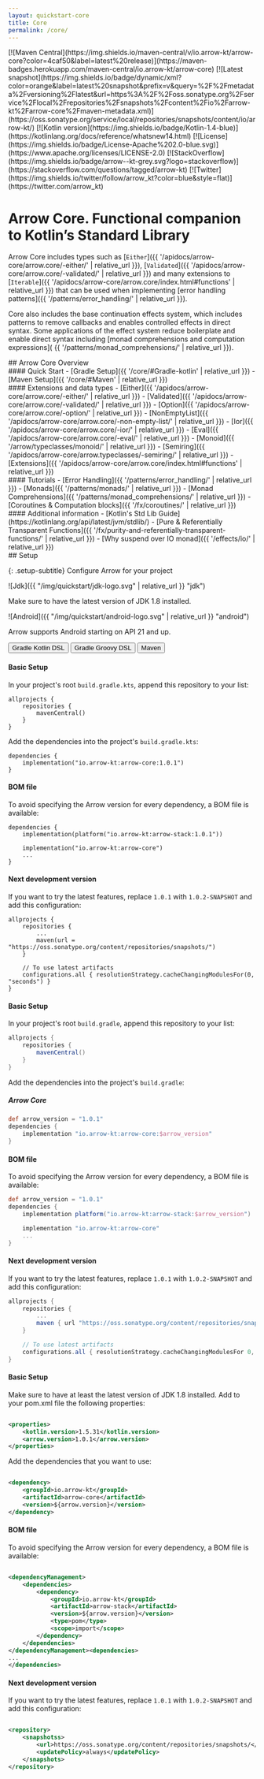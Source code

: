 ```yaml
---
layout: quickstart-core
title: Core
permalink: /core/
---
```


<div class="quick-snap" markdown="1">
[![Maven Central](https://img.shields.io/maven-central/v/io.arrow-kt/arrow-core?color=4caf50&label=latest%20release)](https://maven-badges.herokuapp.com/maven-central/io.arrow-kt/arrow-core)
[![Latest snapshot](https://img.shields.io/badge/dynamic/xml?color=orange&label=latest%20snapshot&prefix=v&query=%2F%2Fmetadata%2Fversioning%2Flatest&url=https%3A%2F%2Foss.sonatype.org%2Fservice%2Flocal%2Frepositories%2Fsnapshots%2Fcontent%2Fio%2Farrow-kt%2Farrow-core%2Fmaven-metadata.xml)](https://oss.sonatype.org/service/local/repositories/snapshots/content/io/arrow-kt/)
[![Kotlin version](https://img.shields.io/badge/Kotlin-1.4-blue)](https://kotlinlang.org/docs/reference/whatsnew14.html)
[![License](https://img.shields.io/badge/License-Apache%202.0-blue.svg)](https://www.apache.org/licenses/LICENSE-2.0)
[![StackOverflow](https://img.shields.io/badge/arrow--kt-grey.svg?logo=stackoverflow)](https://stackoverflow.com/questions/tagged/arrow-kt)
[![Twitter](https://img.shields.io/twitter/follow/arrow_kt?color=blue&style=flat)](https://twitter.com/arrow_kt)
</div>

<div class="quickstart-doc" markdown="1">
<div class="quickstart-intro" markdown="1">

# Arrow Core. Functional companion to Kotlin’s Standard Library

Arrow Core includes types such as [`Either`]({{ '/apidocs/arrow-core/arrow.core/-either/' |
relative_url }}), [`Validated`]({{ '/apidocs/arrow-core/arrow.core/-validated/' | relative_url }})
and many extensions to [`Iterable`]({{ '/apidocs/arrow-core/arrow.core/index.html#functions' |
relative_url }}) that can be used when implementing [error handling patterns]({{ '/patterns/error_handling/' | relative_url }}).

Core also includes the base continuation effects system, which includes patterns to remove callbacks
and enables controlled effects in direct syntax. Some applications of the effect system reduce
boilerplate and enable direct syntax including [monad comprehensions and computation expressions](
{{ '/patterns/monad_comprehensions/' | relative_url }}).
</div>

<div class="quickstart-intro" markdown="1">
## Arrow Core Overview

<div class="quickstart-coroutines-list" markdown="1">

<div class="quickstart-coroutines-item" markdown="1">
#### Quick Start
  - [Gradle Setup]({{ '/core/#Gradle-kotlin' | relative_url }})
  - [Maven Setup]({{ '/core/#Maven' | relative_url }})
</div>

<div class="quickstart-coroutines-item" markdown="1">
#### Extensions and data types
  - [Either]({{ '/apidocs/arrow-core/arrow.core/-either/' | relative_url }})
  - [Validated]({{ '/apidocs/arrow-core/arrow.core/-validated/' | relative_url }})
  - [Option]({{ '/apidocs/arrow-core/arrow.core/-option/' | relative_url }})
  - [NonEmptyList]({{ '/apidocs/arrow-core/arrow.core/-non-empty-list/' | relative_url }})
  - [Ior]({{ '/apidocs/arrow-core/arrow.core/-ior/' | relative_url }})
  - [Eval]({{ '/apidocs/arrow-core/arrow.core/-eval/' | relative_url }})
  - [Monoid]({{ '/arrow/typeclasses/monoid/' | relative_url }})
  - [Semiring]({{ '/apidocs/arrow-core/arrow.typeclasses/-semiring/' | relative_url }})
  - [Extensions]({{ '/apidocs/arrow-core/arrow.core/index.html#functions' | relative_url }})

</div>

<div class="quickstart-coroutines-item" markdown="1">
#### Tutorials 
  - [Error Handling]({{ '/patterns/error_handling/' | relative_url }})
  - [Monads]({{ '/patterns/monads/' | relative_url }})
  - [Monad Comprehensions]({{ '/patterns/monad_comprehensions/' | relative_url }})
  - [Coroutines & Computation blocks]({{ '/fx/coroutines/' | relative_url }})

</div>

<div class="quickstart-coroutines-item" markdown="1">
#### Additional information
  - [Kotlin's Std Lib Guide](https://kotlinlang.org/api/latest/jvm/stdlib/)
  - [Pure & Referentially Transparent Functions]({{ '/fx/purity-and-referentially-transparent-functions/' | relative_url }})
  - [Why suspend over IO monad]({{ '/effects/io/' | relative_url }})
</div>
</div>
</div>

<div class="setup" markdown="1">
## Setup

{: .setup-subtitle}
Configure Arrow for your project
<div class="setup-jdk-android" markdown="1">
<div class="jdk-item" markdown="1">
![Jdk]({{ "/img/quickstart/jdk-logo.svg" | relative_url }} "jdk")

Make sure to have the latest version of JDK 1.8 installed.
</div>
<div class="android-item" markdown="1">
![Android]({{ "/img/quickstart/android-logo.svg" | relative_url }} "android")

<!--- Module Libraries -->
Arrow supports Android starting on API 21 and up.
</div>
</div>

<div class="setup-graddle-maven" markdown="1">
<!-- Tab links -->
<div class="tab" markdown="1">
  <button class="tablinks" onclick="openSetup(event, 'Gradle-kotlin')" id="defaultOpen" markdown="1">Gradle Kotlin DSL</button>
  <button class="tablinks" onclick="openSetup(event, 'Gradle-Groovy')" markdown="1">Gradle Groovy DSL</button>
  <button class="tablinks" onclick="openSetup(event, 'Maven')" markdown="1">Maven</button>
</div>

<!-- Tab content -->
<div id="Gradle-kotlin" class="tabcontent" markdown="1">

#### Basic Setup

In your project's root `build.gradle.kts`, append this repository to your list:

```
allprojects {
    repositories {
        mavenCentral()
    }
}
```

Add the dependencies into the project's `build.gradle.kts`:

```
dependencies {
    implementation("io.arrow-kt:arrow-core:1.0.1")
}
```

#### BOM file

To avoid specifying the Arrow version for every dependency, a BOM file is available:

```
dependencies {
    implementation(platform("io.arrow-kt:arrow-stack:1.0.1"))

    implementation("io.arrow-kt:arrow-core")
    ...
}
```

#### Next development version

If you want to try the latest features, replace `1.0.1` with `1.0.2-SNAPSHOT` and add this
configuration:

```
allprojects {
    repositories {
        ...
        maven(url = "https://oss.sonatype.org/content/repositories/snapshots/")
    }

    // To use latest artifacts
    configurations.all { resolutionStrategy.cacheChangingModulesFor(0, "seconds") }
}
```

</div>

<div id="Gradle-Groovy" class="tabcontent" markdown="1">

#### Basic Setup

In your project's root `build.gradle`, append this repository to your list:

```groovy
allprojects {
    repositories {
        mavenCentral()
    }
}
```

Add the dependencies into the project's `build.gradle`:

##### Arrow Core

```groovy
def arrow_version = "1.0.1"
dependencies {
    implementation "io.arrow-kt:arrow-core:$arrow_version"
}
```

#### BOM file

To avoid specifying the Arrow version for every dependency, a BOM file is available:

```groovy
def arrow_version = "1.0.1"
dependencies {
    implementation platform("io.arrow-kt:arrow-stack:$arrow_version")

    implementation "io.arrow-kt:arrow-core"
    ...
}
```

#### Next development version

If you want to try the latest features, replace `1.0.1` with `1.0.2-SNAPSHOT` and add this
configuration:

```groovy
allprojects {
    repositories {
        ...
        maven { url "https://oss.sonatype.org/content/repositories/snapshots/" }
    }

    // To use latest artifacts
    configurations.all { resolutionStrategy.cacheChangingModulesFor 0, 'seconds' }
}
```

</div>

<div id="Maven" class="tabcontent" markdown="1">

#### Basic Setup

Make sure to have at least the latest version of JDK 1.8 installed. Add to your pom.xml file the
following properties:

```xml

<properties>
    <kotlin.version>1.5.31</kotlin.version>
    <arrow.version>1.0.1</arrow.version>
</properties>
```

Add the dependencies that you want to use:

```xml

<dependency>
    <groupId>io.arrow-kt</groupId>
    <artifactId>arrow-core</artifactId>
    <version>${arrow.version}</version>
</dependency>
```

#### BOM file

To avoid specifying the Arrow version for every dependency, a BOM file is available:

```xml

<dependencyManagement>
    <dependencies>
        <dependency>
            <groupId>io.arrow-kt</groupId>
            <artifactId>arrow-stack</artifactId>
            <version>${arrow.version}</version>
            <type>pom</type>
            <scope>import</scope>
        </dependency>
    </dependencies>
</dependencyManagement><dependencies>
...
</dependencies>
```

#### Next development version

If you want to try the latest features, replace `1.0.1` with `1.0.2-SNAPSHOT` and add this
configuration:

```xml

<repository>
    <snapshotss>
        <url>https://oss.sonatype.org/content/repositories/snapshots/</url>
        <updatePolicy>always</updatePolicy>
    </snapshots>
</repository>
```

</div>
</div>

</div>
